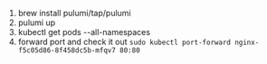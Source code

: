 1. brew install pulumi/tap/pulumi
2. pulumi up
3. kubectl get pods --all-namespaces
4. forward port and check it out `sudo kubectl port-forward nginx-f5c05d86-8f458dc5b-mfqv7 80:80 `
